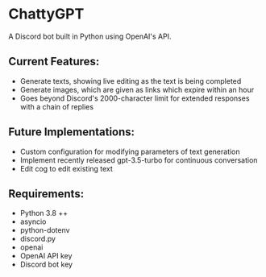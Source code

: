 # ChattyGPT
A Discord bot built in Python using OpenAI's API.
## Current Features:
  - Generate texts, showing live editing as the text is being completed
  - Generate images, which are given as links which expire within an hour
  - Goes beyond Discord's 2000-character limit for extended responses with a chain of replies
## Future Implementations:
  - Custom configuration for modifying parameters of text generation
  - Implement recently released gpt-3.5-turbo for continuous conversation
  - Edit cog to edit existing text
 ## Requirements:
  - Python 3.8 ++
  - asyncio
  - python-dotenv
  - discord.py
  - openai
  - OpenAI API key
  - Discord bot key
